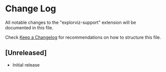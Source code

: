 # Change Log

All notable changes to the "explorviz-support" extension will be documented in this file.

Check [Keep a Changelog](http://keepachangelog.com/) for recommendations on how to structure this file.

## [Unreleased]

- Initial release